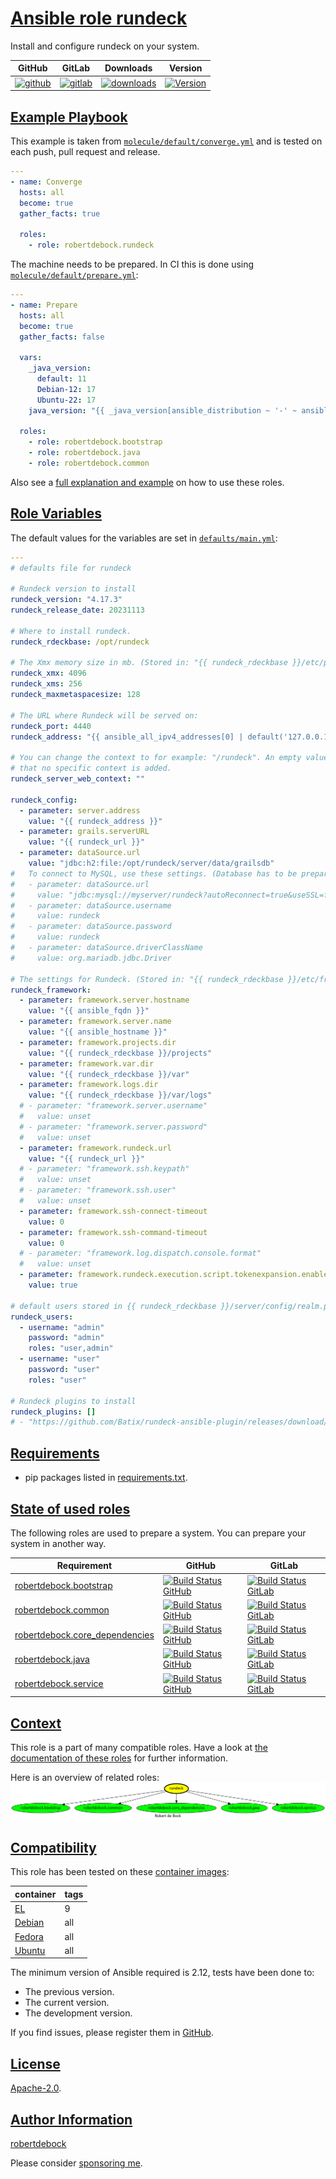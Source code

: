 # [Ansible role rundeck](#rundeck)

Install and configure rundeck on your system.

|GitHub|GitLab|Downloads|Version|
|------|------|---------|-------|
|[![github](https://github.com/robertdebock/ansible-role-rundeck/workflows/Ansible%20Molecule/badge.svg)](https://github.com/robertdebock/ansible-role-rundeck/actions)|[![gitlab](https://gitlab.com/robertdebock-iac/ansible-role-rundeck/badges/master/pipeline.svg)](https://gitlab.com/robertdebock-iac/ansible-role-rundeck)|[![downloads](https://img.shields.io/ansible/role/d/robertdebock/rundeck)](https://galaxy.ansible.com/robertdebock/rundeck)|[![Version](https://img.shields.io/github/release/robertdebock/ansible-role-rundeck.svg)](https://github.com/robertdebock/ansible-role-rundeck/releases/)|

## [Example Playbook](#example-playbook)

This example is taken from [`molecule/default/converge.yml`](https://github.com/robertdebock/ansible-role-rundeck/blob/master/molecule/default/converge.yml) and is tested on each push, pull request and release.

```yaml
---
- name: Converge
  hosts: all
  become: true
  gather_facts: true

  roles:
    - role: robertdebock.rundeck
```

The machine needs to be prepared. In CI this is done using [`molecule/default/prepare.yml`](https://github.com/robertdebock/ansible-role-rundeck/blob/master/molecule/default/prepare.yml):

```yaml
---
- name: Prepare
  hosts: all
  become: true
  gather_facts: false

  vars:
    _java_version:
      default: 11
      Debian-12: 17
      Ubuntu-22: 17
    java_version: "{{ _java_version[ansible_distribution ~ '-' ~ ansible_distribution_major_version] | default(_java_version['default']) }}"

  roles:
    - role: robertdebock.bootstrap
    - role: robertdebock.java
    - role: robertdebock.common
```

Also see a [full explanation and example](https://robertdebock.nl/how-to-use-these-roles.html) on how to use these roles.

## [Role Variables](#role-variables)

The default values for the variables are set in [`defaults/main.yml`](https://github.com/robertdebock/ansible-role-rundeck/blob/master/defaults/main.yml):

```yaml
---
# defaults file for rundeck

# Rundeck version to install
rundeck_version: "4.17.3"
rundeck_release_date: 20231113

# Where to install rundeck.
rundeck_rdeckbase: /opt/rundeck

# The Xmx memory size in mb. (Stored in: "{{ rundeck_rdeckbase }}/etc/profile".)
rundeck_xmx: 4096
rundeck_xms: 256
rundeck_maxmetaspacesize: 128

# The URL where Rundeck will be served on:
rundeck_port: 4440
rundeck_address: "{{ ansible_all_ipv4_addresses[0] | default('127.0.0.1') }}"

# You can change the context to for example: "/rundeck". An empty value means
# that no specific context is added.
rundeck_server_web_context: ""

rundeck_config:
  - parameter: server.address
    value: "{{ rundeck_address }}"
  - parameter: grails.serverURL
    value: "{{ rundeck_url }}"
  - parameter: dataSource.url
    value: "jdbc:h2:file:/opt/rundeck/server/data/grailsdb"
#   To connect to MySQL, use these settings. (Database has to be prepared.)
#   - parameter: dataSource.url
#     value: "jdbc:mysql://myserver/rundeck?autoReconnect=true&useSSL=false"
#   - parameter: dataSource.username
#     value: rundeck
#   - parameter: dataSource.password
#     value: rundeck
#   - parameter: dataSource.driverClassName
#     value: org.mariadb.jdbc.Driver

# The settings for Rundeck. (Stored in: "{{ rundeck_rdeckbase }}/etc/framework.properties".)
rundeck_framework:
  - parameter: framework.server.hostname
    value: "{{ ansible_fqdn }}"
  - parameter: framework.server.name
    value: "{{ ansible_hostname }}"
  - parameter: framework.projects.dir
    value: "{{ rundeck_rdeckbase }}/projects"
  - parameter: framework.var.dir
    value: "{{ rundeck_rdeckbase }}/var"
  - parameter: framework.logs.dir
    value: "{{ rundeck_rdeckbase }}/var/logs"
  # - parameter: "framework.server.username"
  #   value: unset
  # - parameter: "framework.server.password"
  #   value: unset
  - parameter: framework.rundeck.url
    value: "{{ rundeck_url }}"
  # - parameter: "framework.ssh.keypath"
  #   value: unset
  # - parameter: "framework.ssh.user"
  #   value: unset
  - parameter: framework.ssh-connect-timeout
    value: 0
  - parameter: framework.ssh-command-timeout
    value: 0
  # - parameter: "framework.log.dispatch.console.format"
  #   value: unset
  - parameter: framework.rundeck.execution.script.tokenexpansion.enabled
    value: true

# default users stored in {{ rundeck_rdeckbase }}/server/config/realm.properties
rundeck_users:
  - username: "admin"
    password: "admin"
    roles: "user,admin"
  - username: "user"
    password: "user"
    roles: "user"

# Rundeck plugins to install
rundeck_plugins: []
# - "https://github.com/Batix/rundeck-ansible-plugin/releases/download/3.1.1/ansible-plugin-3.1.1.jar"
```

## [Requirements](#requirements)

- pip packages listed in [requirements.txt](https://github.com/robertdebock/ansible-role-rundeck/blob/master/requirements.txt).

## [State of used roles](#state-of-used-roles)

The following roles are used to prepare a system. You can prepare your system in another way.

| Requirement | GitHub | GitLab |
|-------------|--------|--------|
|[robertdebock.bootstrap](https://galaxy.ansible.com/robertdebock/bootstrap)|[![Build Status GitHub](https://github.com/robertdebock/ansible-role-bootstrap/workflows/Ansible%20Molecule/badge.svg)](https://github.com/robertdebock/ansible-role-bootstrap/actions)|[![Build Status GitLab](https://gitlab.com/robertdebock-iac/ansible-role-bootstrap/badges/master/pipeline.svg)](https://gitlab.com/robertdebock-iac/ansible-role-bootstrap)|
|[robertdebock.common](https://galaxy.ansible.com/robertdebock/common)|[![Build Status GitHub](https://github.com/robertdebock/ansible-role-common/workflows/Ansible%20Molecule/badge.svg)](https://github.com/robertdebock/ansible-role-common/actions)|[![Build Status GitLab](https://gitlab.com/robertdebock-iac/ansible-role-common/badges/master/pipeline.svg)](https://gitlab.com/robertdebock-iac/ansible-role-common)|
|[robertdebock.core_dependencies](https://galaxy.ansible.com/robertdebock/core_dependencies)|[![Build Status GitHub](https://github.com/robertdebock/ansible-role-core_dependencies/workflows/Ansible%20Molecule/badge.svg)](https://github.com/robertdebock/ansible-role-core_dependencies/actions)|[![Build Status GitLab](https://gitlab.com/robertdebock-iac/ansible-role-core_dependencies/badges/master/pipeline.svg)](https://gitlab.com/robertdebock-iac/ansible-role-core_dependencies)|
|[robertdebock.java](https://galaxy.ansible.com/robertdebock/java)|[![Build Status GitHub](https://github.com/robertdebock/ansible-role-java/workflows/Ansible%20Molecule/badge.svg)](https://github.com/robertdebock/ansible-role-java/actions)|[![Build Status GitLab](https://gitlab.com/robertdebock-iac/ansible-role-java/badges/master/pipeline.svg)](https://gitlab.com/robertdebock-iac/ansible-role-java)|
|[robertdebock.service](https://galaxy.ansible.com/robertdebock/service)|[![Build Status GitHub](https://github.com/robertdebock/ansible-role-service/workflows/Ansible%20Molecule/badge.svg)](https://github.com/robertdebock/ansible-role-service/actions)|[![Build Status GitLab](https://gitlab.com/robertdebock-iac/ansible-role-service/badges/master/pipeline.svg)](https://gitlab.com/robertdebock-iac/ansible-role-service)|

## [Context](#context)

This role is a part of many compatible roles. Have a look at [the documentation of these roles](https://robertdebock.nl/) for further information.

Here is an overview of related roles:
![dependencies](https://raw.githubusercontent.com/robertdebock/ansible-role-rundeck/png/requirements.png "Dependencies")

## [Compatibility](#compatibility)

This role has been tested on these [container images](https://hub.docker.com/u/robertdebock):

|container|tags|
|---------|----|
|[EL](https://hub.docker.com/r/robertdebock/enterpriselinux)|9|
|[Debian](https://hub.docker.com/r/robertdebock/debian)|all|
|[Fedora](https://hub.docker.com/r/robertdebock/fedora)|all|
|[Ubuntu](https://hub.docker.com/r/robertdebock/ubuntu)|all|

The minimum version of Ansible required is 2.12, tests have been done to:

- The previous version.
- The current version.
- The development version.

If you find issues, please register them in [GitHub](https://github.com/robertdebock/ansible-role-rundeck/issues).

## [License](#license)

[Apache-2.0](https://github.com/robertdebock/ansible-role-rundeck/blob/master/LICENSE).

## [Author Information](#author-information)

[robertdebock](https://robertdebock.nl/)

Please consider [sponsoring me](https://github.com/sponsors/robertdebock).
